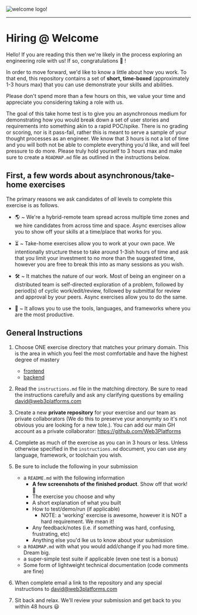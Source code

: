 ![welcome logo!](https://avatars.githubusercontent.com/u/106221191?v=4)

------------------

# Hiring @ Welcome

Hello! If you are reading this then we're likely in the process exploring an engineering role with us! If so, congratulations :tada: !

In order to move forward, we'd like to know a little about how you work. To that end, this repository contains a set of **short, time-boxed** (approximately 1-3 hours max) that you can use demonstrate your skills and abilities.

Please don't spend more than a few hours on this, we value your time and appreciate you considering taking a role with us.

The goal of this take home test is to give you an asynchronous medium for demonstrating how you would break down a set of user stories and requirements into something akin to a rapid POC/spike. There is no grading or scoring, nor is it pass-fail, rather this is meant to serve a sample of your thought processes as an engineer. We know that 3 hours is not a lot of time and you will both not be able to complete everything you'd like, and will feel pressure to do more. Please truly hold yourself to 3 hours max and make sure to create a `ROADMAP.md` file as outlined in the instructions below.

## First, a few words about asynchronous/take-home exercises

The primary reasons we ask candidates of *all* levels to complete this exercise is as follows.

* 🌎  ~ We're a hybrid-remote team spread across multiple time zones and we hire candidates from across time and space. Async exercises allow you to show off your skills at a time/place that works for you.

* ⏳  ~ Take-home exercises allow you to work at your own pace. We intentionally structure these to take around 1-3ish hours of time and ask that you limit your investment to no more than the suggested time, however you are free to break this into as many sessions as you wish.

* 🛠 ~ It matches the nature of our work. Most of being an engineer on a distributed team is self-directed exploration of a problem, followed by period(s) of cyclic work/edit/review, followed by submittal for review and approval by your peers. Async exercises allow you to do the same.

* 🧰 ~ It allows you to use the tools, languages, and frameworks where you are the most productive.

## General Instructions

1. Choose ONE exercise directory that matches your primary domain. This is the area in which you feel the most comfortable and have the highest degree of mastery
    * [frontend](frontend/instructions.md)
    * [backend](backend/instructions.md)

2. Read the `instructions.md` file in the matching directory. Be sure to read the instructions carefully and ask any clarifying questions by emailing david@web3platforms.com

3. Create a new **private repository** for your exercise and our team as private collaborators (We do this to preserve your anonymity so it's not obvious you are looking for a new tole.). You can add our main GH account as a private collaborator: https://github.com/Web3Platforms

4. Complete as much of the exercise as you can in 3 hours or less. Unless otherwise specified in the `instructions.md` document, you can use any language, framework, or toolchain you wish.

5. Be sure to include the following in your submission
    * a `README.md` with the following information
        * **A few screenshots of the finished product**. Show off that work! 📸
        * The exercise you choose and why
        * A short explanation of what you built
        * How to test/demo/run (if applicable)
            * NOTE: a 'working' exercise is awesome, however it is NOT a hard requirement. We mean it!
        * Any feedback/notes (i.e. if something was hard, confusing, frustrating, etc)
        * Anything else you'd lke us to know about your submission
    * a `ROADMAP.md` with what you would add/change if you had more time. Dream big.
    * a super-simple test suite if applicable (even one test is a bonus)
    * Some form of lightweight technical documentation (code comments are fine)

5. When complete email a link to the repository and any special instructions to david@web3platforms.com

6. Sit back and relax. We'll review your submission and get back to you within 48 hours :smiley:
